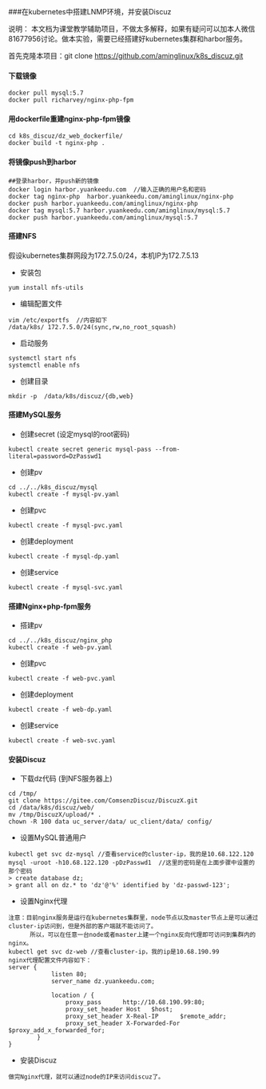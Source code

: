 ###在kubernetes中搭建LNMP环境，并安装Discuz

说明： 本文档为课堂教学辅助项目，不做太多解释，如果有疑问可以加本人微信81677956讨论。做本实验，需要已经搭建好kubernetes集群和harbor服务。

首先克隆本项目：git clone  https://github.com/aminglinux/k8s_discuz.git

#### 下载镜像
```
docker pull mysql:5.7
docker pull richarvey/nginx-php-fpm
```

#### 用dockerfile重建nginx-php-fpm镜像
```
cd k8s_discuz/dz_web_dockerfile/
docker build -t nginx-php .

```

#### 将镜像push到harbor
```
##登录harbor，并push新的镜像
docker login harbor.yuankeedu.com  //输入正确的用户名和密码
docker tag nginx-php  harbor.yuankeedu.com/aminglinux/nginx-php
docker push harbor.yuankeedu.com/aminglinux/nginx-php
docker tag mysql:5.7 harbor.yuankeedu.com/aminglinux/mysql:5.7
docker push harbor.yuankeedu.com/aminglinux/mysql:5.7
```

#### 搭建NFS

假设kubernetes集群网段为172.7.5.0/24，本机IP为172.7.5.13
* 安装包
```
yum install nfs-utils
```
* 编辑配置文件
```
vim /etc/exportfs  //内容如下
/data/k8s/ 172.7.5.0/24(sync,rw,no_root_squash)
```
* 启动服务
```
systemctl start nfs
systemctl enable nfs
```
* 创建目录
```
mkdir -p  /data/k8s/discuz/{db,web}
```

#### 搭建MySQL服务
* 创建secret (设定mysql的root密码)
```
kubectl create secret generic mysql-pass --from-literal=password=DzPasswd1
```
* 创建pv
```
cd ../../k8s_discuz/mysql
kubectl create -f mysql-pv.yaml
```
* 创建pvc
```
kubectl create -f mysql-pvc.yaml
```
* 创建deployment
```
kubectl create -f mysql-dp.yaml 
```
* 创建service
```
kubectl create -f mysql-svc.yaml
```

#### 搭建Nginx+php-fpm服务
* 搭建pv
```
cd ../../k8s_discuz/nginx_php
kubectl create -f web-pv.yaml
```
* 创建pvc
```
kubectl create -f web-pvc.yaml
```
* 创建deployment
```
kubectl create -f web-dp.yaml 
```
* 创建service
```
kubectl create -f web-svc.yaml
```
#### 安装Discuz
* 下载dz代码 (到NFS服务器上)
```
cd /tmp/
git clone https://gitee.com/ComsenzDiscuz/DiscuzX.git
cd /data/k8s/discuz/web/
mv /tmp/DiscuzX/upload/* .
chown -R 100 data uc_server/data/ uc_client/data/ config/
```
* 设置MySQL普通用户
```
kubectl get svc dz-mysql //查看service的cluster-ip，我的是10.68.122.120
mysql -uroot -h10.68.122.120 -pDzPasswd1  //这里的密码是在上面步骤中设置的那个密码
> create database dz;
> grant all on dz.* to 'dz'@'%' identified by 'dz-passwd-123';
```
* 设置Nginx代理
```
注意：目前nginx服务是运行在kubernetes集群里，node节点以及master节点上是可以通过cluster-ip访问到，但是外部的客户端就不能访问了。
      所以，可以在任意一台node或者master上建一个nginx反向代理即可访问到集群内的nginx。
kubectl get svc dz-web //查看cluster-ip，我的ip是10.68.190.99
nginx代理配置文件内容如下：
server {
            listen 80;
            server_name dz.yuankeedu.com;

            location / {
                proxy_pass      http://10.68.190.99:80;
                proxy_set_header Host   $host;
                proxy_set_header X-Real-IP      $remote_addr;
                proxy_set_header X-Forwarded-For $proxy_add_x_forwarded_for;
        }
}
```

* 安装Discuz
```
做完Nginx代理，就可以通过node的IP来访问discuz了。
```
